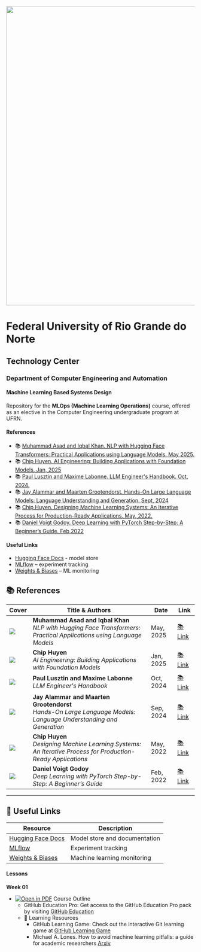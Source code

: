 
<center><img width="800" src="images/ctec.jpeg"></center>

# Federal University of Rio Grande do Norte
## Technology Center
### Department of Computer Engineering and Automation 
#### Machine Learning Based Systems Design

Repository for the **MLOps (Machine Learning Operations)** course, offered as an elective in the Computer Engineering undergraduate program at UFRN.  


#### References

- :books: [Muhammad Asad and Iqbal Khan. NLP with Hugging Face Transformers: Practical Applications using Language Models. May 2025.](https://machinelearningmastery.com/nlp-hugging-face-transformers/)
- :books: [Chip Huyen. AI Engineering: Building Applications with Foundation Models. Jan, 2025](https://www.oreilly.com/library/view/ai-engineering/9781098166298/)
- :books: [Paul Lusztin and Maxime Labonne. LLM Engineer's Handbook. Oct, 2024.](https://www.oreilly.com/library/view/llm-engineers-handbook/9781836200079/)
- :books: [Jay Alammar and Maarten Grootendorst. Hands-On Large Language Models: Language Understanding and Generation. Sept, 2024](https://www.oreilly.com/library/view/hands-on-large-language/9781098150952/)
- :books: [Chip Huyen. Designing Machine Learning Systems: An Iterative Process for Production-Ready Applications. May, 2022.](https://www.oreilly.com/library/view/designing-machine-learning/9781098107956/)
- :books: [Daniel Voigt Godoy. Deep Learning with PyTorch Step-by-Step: A Beginner’s Guide. Feb,2022](https://pytorchstepbystep.com/)


#### Useful Links

- [Hugging Face Docs](https://huggingface.co/docs) - model store
- [MLflow](https://mlflow.org/) – experiment tracking  
- [Weights & Biases](https://wandb.ai/site) – ML monitoring 

                                                
## 📚 References  

| Cover | Title & Authors | Date | Link |
|-------|----------------|------|------|
| ![](./img/nlp_huggingface.png) | **Muhammad Asad and Iqbal Khan**<br>*NLP with Hugging Face Transformers: Practical Applications using Language Models* | May, 2025 | [:books: Link](https://machinelearningmastery.com/nlp-hugging-face-transformers/) |
| ![](./img/ai_engineering.png) | **Chip Huyen**<br>*AI Engineering: Building Applications with Foundation Models* | Jan, 2025 | [:books: Link](https://www.oreilly.com/library/view/ai-engineering/9781098166298/) |
| ![](./img/llm_engineers_handbook.png) | **Paul Lusztin and Maxime Labonne**<br>*LLM Engineer's Handbook* | Oct, 2024 | [:books: Link](https://www.oreilly.com/library/view/llm-engineers-handbook/9781836200079/) |
| ![](./img/hands_on_llm.png) | **Jay Alammar and Maarten Grootendorst**<br>*Hands-On Large Language Models: Language Understanding and Generation* | Sep, 2024 | [:books: Link](https://www.oreilly.com/library/view/hands-on-large-language/9781098150952/) |
| ![](./img/designing_ml_systems.png) | **Chip Huyen**<br>*Designing Machine Learning Systems: An Iterative Process for Production-Ready Applications* | May, 2022 | [:books: Link](https://www.oreilly.com/library/view/designing-machine-learning/9781098107956/) |
| ![](./img/deep_learning_pytorch.png) | **Daniel Voigt Godoy**<br>*Deep Learning with PyTorch Step-by-Step: A Beginner’s Guide* | Feb, 2022 | [:books: Link](https://pytorchstepbystep.com/) |

---

## 🔗 Useful Links  

| Resource | Description |
|----------|-------------|
| [Hugging Face Docs](https://huggingface.co/docs) | Model store and documentation |
| [MLflow](https://mlflow.org/) | Experiment tracking |
| [Weights & Biases](https://wandb.ai/site) | Machine learning monitoring |


#### Lessons

**Week 01**
- [![Open in PDF](https://img.shields.io/badge/-PDF-EC1C24?style=flat-square&logo=adobeacrobatreader)](https://github.com/ivanovitchm/mlops/tree/main/lessons/week_01/course_outline.pdf) Course Outline 
    - GitHub Education Pro: Get access to the GitHub Education Pro pack by visiting [GitHub Education](https://education.github.com/pack)
    - 📖 Learning Resources 
        - GitHub Learning Game: Check out the interactive Git learning game at [GitHub Learning Game](https://learngitbranching.js.org/)
	    - Michael A. Lones. How to avoid machine learning pitfalls: a guide for academic researchers [Arxiv](https://arxiv.org/abs/2108.02497)